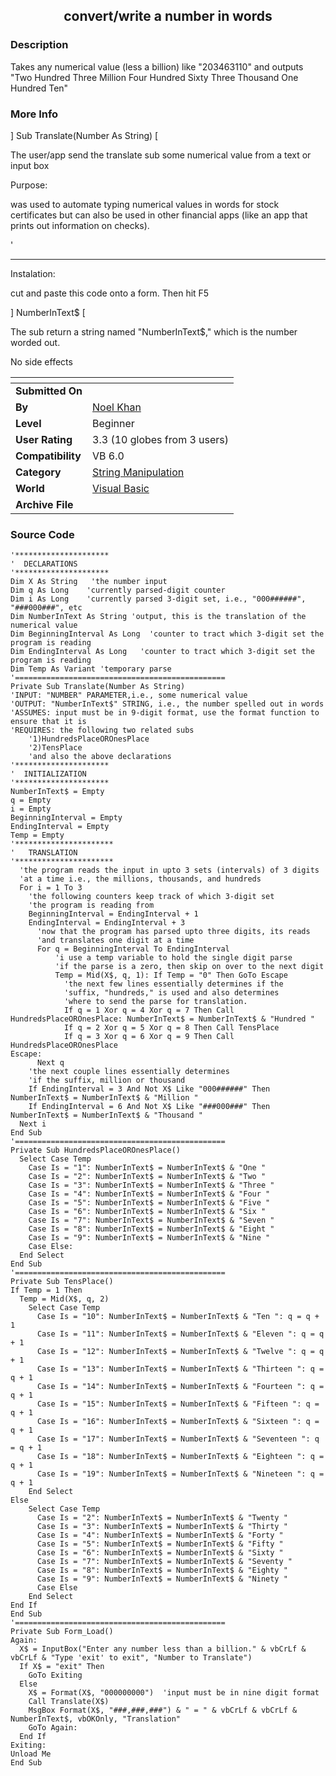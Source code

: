 ﻿<div align="center">

## convert/write a number in words


</div>

### Description

Takes any numerical value (less a billion) like "203463110" and outputs "Two Hundred Three Million Four Hundred Sixty Three Thousand One Hundred Ten"
 
### More Info
 
] Sub Translate(Number As String) [

The user/app send the translate sub some numerical value from a text or input box

Purpose:

was used to automate typing numerical values in words for stock certificates but can also be used in other financial apps (like an app that prints out information on checks).

'

----

Instalation:

cut and paste this code onto a form. Then hit F5

] NumberInText$ [

The sub return a string named "NumberInText$," which is the number worded out.

No side effects


<span>             |<span>
---                |---
**Submitted On**   |
**By**             |[Noel Khan](https://github.com/Planet-Source-Code/PSCIndex/blob/master/ByAuthor/noel-khan.md)
**Level**          |Beginner
**User Rating**    |3.3 (10 globes from 3 users)
**Compatibility**  |VB 6\.0
**Category**       |[String Manipulation](https://github.com/Planet-Source-Code/PSCIndex/blob/master/ByCategory/string-manipulation__1-5.md)
**World**          |[Visual Basic](https://github.com/Planet-Source-Code/PSCIndex/blob/master/ByWorld/visual-basic.md)
**Archive File**   |[](https://github.com/Planet-Source-Code/noel-khan-convert-write-a-number-in-words__1-31456/archive/master.zip)





### Source Code

```
'*********************
'  DECLARATIONS
'*********************
Dim X As String   'the number input
Dim q As Long    'currently parsed-digit counter
Dim i As Long    'currently parsed 3-digit set, i.e., "000######", "###000###", etc
Dim NumberInText As String 'output, this is the translation of the numerical value
Dim BeginningInterval As Long  'counter to tract which 3-digit set the program is reading
Dim EndingInterval As Long   'counter to tract which 3-digit set the program is reading
Dim Temp As Variant 'temporary parse
'===============================================
Private Sub Translate(Number As String)
'INPUT: "NUMBER" PARAMETER,i.e., some numerical value
'OUTPUT: "NumberInText$" STRING, i.e., the number spelled out in words
'ASSUMES: input must be in 9-digit format, use the format function to ensure that it is
'REQUIRES: the following two related subs
    '1)HundredsPlaceOROnesPlace
    '2)TensPlace
    'and also the above declarations
'*********************
'  INITIALIZATION
'*********************
NumberInText$ = Empty
q = Empty
i = Empty
BeginningInterval = Empty
EndingInterval = Empty
Temp = Empty
'**********************
'   TRANSLATION
'**********************
  'the program reads the input in upto 3 sets (intervals) of 3 digits
  'at a time i.e., the millions, thousands, and hundreds
  For i = 1 To 3
    'the following counters keep track of which 3-digit set
    'the program is reading from
    BeginningInterval = EndingInterval + 1
    EndingInterval = EndingInterval + 3
      'now that the program has parsed upto three digits, its reads
      'and translates one digit at a time
      For q = BeginningInterval To EndingInterval
          'i use a temp variable to hold the single digit parse
          'if the parse is a zero, then skip on over to the next digit
          Temp = Mid(X$, q, 1): If Temp = "0" Then GoTo Escape
            'the next few lines essentially determines if the
            'suffix, "hundreds," is used and also determines
            'where to send the parse for translation.
            If q = 1 Xor q = 4 Xor q = 7 Then Call HundredsPlaceOROnesPlace: NumberInText$ = NumberInText$ & "Hundred "
            If q = 2 Xor q = 5 Xor q = 8 Then Call TensPlace
            If q = 3 Xor q = 6 Xor q = 9 Then Call HundredsPlaceOROnesPlace
Escape:
      Next q
    'the next couple lines essentially determines
    'if the suffix, million or thousand
    If EndingInterval = 3 And Not X$ Like "000######" Then NumberInText$ = NumberInText$ & "Million "
    If EndingInterval = 6 And Not X$ Like "###000###" Then NumberInText$ = NumberInText$ & "Thousand "
  Next i
End Sub
'===============================================
Private Sub HundredsPlaceOROnesPlace()
  Select Case Temp
    Case Is = "1": NumberInText$ = NumberInText$ & "One "
    Case Is = "2": NumberInText$ = NumberInText$ & "Two "
    Case Is = "3": NumberInText$ = NumberInText$ & "Three "
    Case Is = "4": NumberInText$ = NumberInText$ & "Four "
    Case Is = "5": NumberInText$ = NumberInText$ & "Five "
    Case Is = "6": NumberInText$ = NumberInText$ & "Six "
    Case Is = "7": NumberInText$ = NumberInText$ & "Seven "
    Case Is = "8": NumberInText$ = NumberInText$ & "Eight "
    Case Is = "9": NumberInText$ = NumberInText$ & "Nine "
    Case Else:
  End Select
End Sub
'===============================================
Private Sub TensPlace()
If Temp = 1 Then
  Temp = Mid(X$, q, 2)
    Select Case Temp
      Case Is = "10": NumberInText$ = NumberInText$ & "Ten ": q = q + 1
      Case Is = "11": NumberInText$ = NumberInText$ & "Eleven ": q = q + 1
      Case Is = "12": NumberInText$ = NumberInText$ & "Twelve ": q = q + 1
      Case Is = "13": NumberInText$ = NumberInText$ & "Thirteen ": q = q + 1
      Case Is = "14": NumberInText$ = NumberInText$ & "Fourteen ": q = q + 1
      Case Is = "15": NumberInText$ = NumberInText$ & "Fifteen ": q = q + 1
      Case Is = "16": NumberInText$ = NumberInText$ & "Sixteen ": q = q + 1
      Case Is = "17": NumberInText$ = NumberInText$ & "Seventeen ": q = q + 1
      Case Is = "18": NumberInText$ = NumberInText$ & "Eighteen ": q = q + 1
      Case Is = "19": NumberInText$ = NumberInText$ & "Nineteen ": q = q + 1
    End Select
Else
    Select Case Temp
      Case Is = "2": NumberInText$ = NumberInText$ & "Twenty "
      Case Is = "3": NumberInText$ = NumberInText$ & "Thirty "
      Case Is = "4": NumberInText$ = NumberInText$ & "Forty "
      Case Is = "5": NumberInText$ = NumberInText$ & "Fifty "
      Case Is = "6": NumberInText$ = NumberInText$ & "Sixty "
      Case Is = "7": NumberInText$ = NumberInText$ & "Seventy "
      Case Is = "8": NumberInText$ = NumberInText$ & "Eighty "
      Case Is = "9": NumberInText$ = NumberInText$ & "Ninety "
      Case Else
    End Select
End If
End Sub
'===============================================
Private Sub Form_Load()
Again:
  X$ = InputBox("Enter any number less than a billion." & vbCrLf & vbCrLf & "Type 'exit' to exit", "Number to Translate")
  If X$ = "exit" Then
    GoTo Exiting
  Else
    X$ = Format(X$, "000000000")  'input must be in nine digit format
    Call Translate(X$)
    MsgBox Format(X$, "###,###,###") & " = " & vbCrLf & vbCrLf & NumberInText$, vbOKOnly, "Translation"
    GoTo Again:
  End If
Exiting:
Unload Me
End Sub
```

